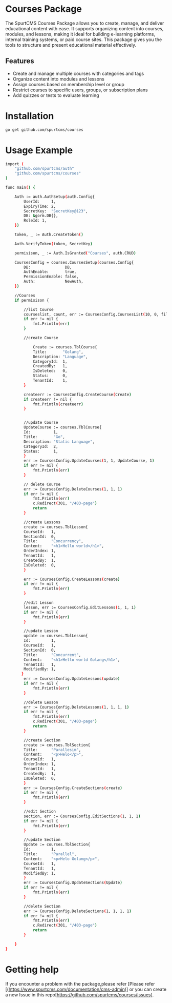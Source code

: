 # Courses Package

The SpurtCMS Courses Package allows you to create, manage, and deliver educational content with ease. It supports organizing content into courses, modules, and lessons, making it ideal for building e-learning platforms, internal training systems, or paid course sites. This package gives you the tools to structure and present educational material effectively.


## Features

- Create and manage multiple courses with categories and tags
- Organize content into modules and lessons
- Assign courses based on membership level or group
- Restrict courses to specific users, groups, or subscription plans
- Add quizzes or tests to evaluate learning


# Installation

``` bash
go get github.com/spurtcms/courses
```


# Usage Example


``` bash
import (
	"github.com/spurtcms/auth"
	"github.com/spurtcms/courses"
)

func main() {

	Auth := auth.AuthSetup(auth.Config{
		UserId:     1,
		ExpiryTime: 2,
		SecretKey:  "SecretKey@123",
		DB: &gorm.DB{},
		RoleId: 1,
	})

	token, _ := Auth.CreateToken()

	Auth.VerifyToken(token, SecretKey)

	permisison, _ := Auth.IsGranted("Courses", auth.CRUD)

	CoursesConfig = courses.CoursesSetup(courses.Config{
		DB:               DB,
		AuthEnable:       true,
		PermissionEnable: false,
		Auth:             NewAuth,
	})

	//Courses
	if permisison {

		//list Course
		courseslist, count, err := CoursesConfig.CoursesList(10, 0, filter, 1)
		if err != nil {
			fmt.Println(err)
		}

		//create Course

        	Create := courses.TblCourse{
			Title:       "Golang",
			Description: "Language",
			CategoryId:  1,
			CreatedBy:   1,
			IsDeleted:   0,
			Status:      0,
			TenantId:    1,
		}

		createerr := CoursesConfig.CreateCourse(Create)
		if createerr != nil {
			fmt.Println(createerr)
		}


		//update Course
        UpdateCourse := courses.TblCourse{
		Id:          1,
		Title:       "Go",
		Description: "Static Language",
		CategoryId:  2,
		Status:      1,
	    }
	    err := CoursesConfig.UpdateCourses(1, 1, UpdateCourse, 1)
	    if err != nil {
		    fmt.Println(err)
	    }

		// delete Course
		err := CoursesConfig.DeleteCourses(1, 1, 1)
		if err != nil {
			fmt.Println(err)
			c.Redirect(301, "/403-page")
			return
		}

        //create Lessons
        create := courses.TblLesson{
		CourseId:   1,
		SectionId:  0,
		Title:      "Concurrency",
		Content:    "<h1>Hello world</h1>",
		OrderIndex: 1,
		TenantId:   1,
		CreatedBy:  1,
		IsDeleted:  0,
	    }

        err := CoursesConfig.CreateLessons(create)
		if err != nil {
			fmt.Println(err)
		}

        //edit Lesson
        lesson, err := CoursesConfig.EditLessons(1, 1, 1)
		if err != nil {
			fmt.Println(err)
		}

        //update Lesson
        update := courses.TblLesson{
		Id:         1,
		CourseId:   1,
		SectionId:  0,
		Title:      "Concurrent",
		Content:    "<h1>Hello world Golang</h1>",
		TenantId:   1,
		ModifiedBy: 1,
	   }
        err := CoursesConfig.UpdateLessons(update)
		if err != nil {
			fmt.Println(err)
		}

        //delete Lesson
        err := CoursesConfig.DeleteLessons(1, 1, 1, 1)
		if err != nil {
			fmt.Println(err)
			c.Redirect(301, "/403-page")
			return
		}

        //create Section
        create := courses.TblSection{
		Title:      "Parallesim",
		Content:    "<p>Helo</p>",
		CourseId:   1,
		OrderIndex: 1,
		TenantId:   1,
		CreatedBy:  1,
		IsDeleted:  0,
	    }
        err := CoursesConfig.CreateSections(create)
		if err != nil {
			fmt.Println(err)
		}

        //edit Section
        section, err := CoursesConfig.EditSections(1, 1, 1)
		if err != nil {
			fmt.Println(err)
		}

        //update Section
        Update := courses.TblSection{
		Id:         1,
		Title:      "Parallel",
		Content:    "<p>Helo Golang</p>",
		CourseId:   1,
		TenantId:   1,
		ModifiedBy: 1,
	    }
        err := CoursesConfig.UpdateSections(Update)
		if err != nil {
			fmt.Println(err)
		}

        //delete Section
        err := CoursesConfig.DeleteSections(1, 1, 1, 1)
		if err != nil {
			fmt.Println(err)
			c.Redirect(301, "/403-page")
			return
		}

	}
}

```

# Getting help
If you encounter a problem with the package,please refer [Please refer [(https://www.spurtcms.com/documentation/cms-admin)] or you can create a new Issue in this repo[https://github.com/spurtcms/courses/issues]. 
